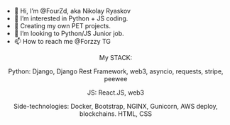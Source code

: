 - 👋 Hi, I’m @FourZd, aka Nikolay Ryaskov
- 👀 I’m interested in Python + JS coding.
- 🌱 Creating my own PET projects.
- 💞️ I’m looking to Python/JS Junior job.
- 📫 How to reach me @Forzzy TG

<p align="center">
My STACK:
</p>
<p align="center">
Python: Django, Django Rest Framework, web3, asyncio, requests, stripe, peewee
</p>
<p align="center">
JS: React.JS, web3
</p>
<p align="center">
Side-technologies: Docker, Bootstrap, NGINX, Gunicorn, AWS deploy, blockchains. HTML, CSS
</p>
